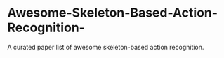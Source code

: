 # Awesome-Skeleton-Based-Action-Recognition-
A curated paper list of awesome skeleton-based action recognition.
